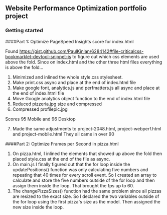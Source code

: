 ## Website Performance Optimization portfolio project

### Getting started

####Part 1: Optimize PageSpeed Insights score for index.html

Found https://gist.github.com/PaulKinlan/6284142#file-criticalcss-bookmarklet-devtool-snippet-js to figure out which css elements are used above the fold. Since on index.html and the other three html files everything is above the fold...

1. Minimized and inlined the whole style.css stylesheet.
2. Make print.css async and place at the end of index.html file
3. Make google font, analytics.js and perfmatters.js all async and place at the end of index.html file
4. Move Google analytics object function to the end of index.html file
5. Reduced pizzeria.jpg size and compressed
6. Compressed profilepic.jpg

Scores 95 Mobile and 96 Desktop

7. Made the same adjustments to project-2048.html, project-webperf.html and project-mobile.html
They all came in over 90

####Part 2: Optimize Frames per Second in pizza.html

1. On pizza.html, I inlined the elements that showed up above the fold then placed style.css at the end of the file as async.
2. On main.js I finally figured out that the for loop inside the updatePositions() function was only calculating five numbers and repeating that 40 times for every scroll event. So I created an array to calculate and store the five numbers outside of the for loop and then assign them inside the loop. That brought the fps up to 60.
3. The changePizzaSizes() function had the same problem since all pizzas are resized to the exact size. So I declared the two variables outside of the for loop using the first pizza's size as the model. Then assigned the new size inside the loop.   
 

